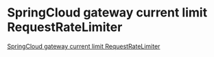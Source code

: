 # SpringCloud gateway current limit RequestRateLimiter
[SpringCloud gateway current limit RequestRateLimiter](https://aiwithcloud.com/2022/09/16/springcloud_gateway_current_limit_requestratelimiter/)